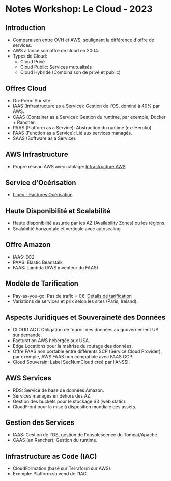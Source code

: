 # Notes Workshop: Le Cloud - 2023

## Introduction
- Comparaison entre OVH et AWS, soulignant la différence d'offre de services.
- AWS a lancé son offre de cloud en 2004.
- Types de Cloud:
  - Cloud Privé
  - Cloud Public: Services mutualisés
  - Cloud Hybride (Combinaison de privé et public)

## Offres Cloud
- On-Prem: Sur site
- IAAS (Infrastructure as a Service): Gestion de l'OS, dominé à 40% par AWS.
- CAAS (Container as a Service): Gestion du runtime, par exemple, Docker + Rancher.
- PAAS (Platform as a Service): Abstraction du runtime (ex: Heroku).
- FAAS (Function as a Service): Lié aux services managés.
- SAAS (Software as a Service).

## AWS Infrastructure
- Propre réseau AWS avec câblage: [Infrastructure AWS](https://infrastructure.aws/)

## Service d'Océrisation
- [Libeo - Factures Océrisation](https://libeo.io/blog/factures/ocerisation)

## Haute Disponibilité et Scalabilité
- Haute disponibilité assurée par les AZ (Availability Zones) ou les régions.
- Scalabilité horizontale et verticale avec autoscaling.

## Offre Amazon
- IAAS: EC2
- PAAS: Elastic Beanstalk
- FAAS: Lambda (AWS inventeur du FAAS)

## Modèle de Tarification
- Pay-as-you-go: Pas de trafic = 0€, [Détails de tarification](https://aws.amazon.com/fr/pricing/)
- Variations de services et prix selon les sites (Paris, Ireland).

## Aspects Juridiques et Souveraineté des Données
- CLOUD ACT: Obligation de fournir des données au gouvernement US sur demande.
- Facturation AWS hébergée aux USA.
- Edge Locations pour la maîtrise du routage des données.
- Offre FAAS non portable entre différents SCP (Service Cloud Provider), par exemple, AWS FAAS non compatible avec FAAS GCP.
- Cloud Souverain: Label SecNumCloud créé par l'ANSSI.

## AWS Services
- RDS: Service de base de données Amazon.
- Services managés en dehors des AZ.
- Gestion des buckets pour le stockage S3 (web static).
- CloudFront pour la mise à disposition mondiale des assets.

## Gestion des Services
- IAAS: Gestion de l'OS, gestion de l'obsolescence du Tomcat/Apache.
- CAAS (en Rancher): Gestion du runtime.

## Infrastructure as Code (IAC)
- CloudFormation (basé sur Terraform sur AWS).
- Exemple: Platform.sh vend de l'IAC.
